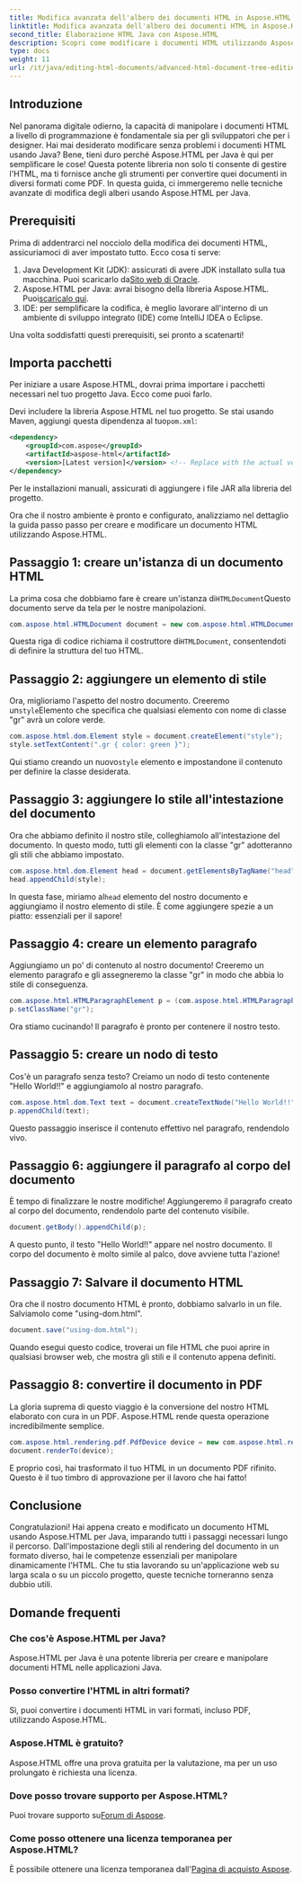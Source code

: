 ```yaml
---
title: Modifica avanzata dell'albero dei documenti HTML in Aspose.HTML per Java
linktitle: Modifica avanzata dell'albero dei documenti HTML in Aspose.HTML per Java
second_title: Elaborazione HTML Java con Aspose.HTML
description: Scopri come modificare i documenti HTML utilizzando Aspose.HTML per Java con questa guida dettagliata, che include la creazione di stili, paragrafi e la conversione in PDF.
type: docs
weight: 11
url: /it/java/editing-html-documents/advanced-html-document-tree-editing/
---
```

## Introduzione

Nel panorama digitale odierno, la capacità di manipolare i documenti HTML a livello di programmazione è fondamentale sia per gli sviluppatori che per i designer. Hai mai desiderato modificare senza problemi i documenti HTML usando Java? Bene, tieni duro perché Aspose.HTML per Java è qui per semplificare le cose! Questa potente libreria non solo ti consente di gestire l'HTML, ma ti fornisce anche gli strumenti per convertire quei documenti in diversi formati come PDF. In questa guida, ci immergeremo nelle tecniche avanzate di modifica degli alberi usando Aspose.HTML per Java.

## Prerequisiti

Prima di addentrarci nel nocciolo della modifica dei documenti HTML, assicuriamoci di aver impostato tutto. Ecco cosa ti serve:
1.  Java Development Kit (JDK): assicurati di avere JDK installato sulla tua macchina. Puoi scaricarlo da[Sito web di Oracle](https://www.oracle.com/java/technologies/javase-jdk11-downloads.html).
2.  Aspose.HTML per Java: avrai bisogno della libreria Aspose.HTML. Puoi[scaricalo qui](https://releases.aspose.com/html/java/).
3. IDE: per semplificare la codifica, è meglio lavorare all'interno di un ambiente di sviluppo integrato (IDE) come IntelliJ IDEA o Eclipse.

Una volta soddisfatti questi prerequisiti, sei pronto a scatenarti!

## Importa pacchetti
Per iniziare a usare Aspose.HTML, dovrai prima importare i pacchetti necessari nel tuo progetto Java. Ecco come puoi farlo.

 Devi includere la libreria Aspose.HTML nel tuo progetto. Se stai usando Maven, aggiungi questa dipendenza al tuo`pom.xml`:

```xml
<dependency>
    <groupId>com.aspose</groupId>
    <artifactId>aspose-html</artifactId>
    <version>[Latest version]</version> <!-- Replace with the actual version -->
</dependency>
```

Per le installazioni manuali, assicurati di aggiungere i file JAR alla libreria del progetto.

Ora che il nostro ambiente è pronto e configurato, analizziamo nel dettaglio la guida passo passo per creare e modificare un documento HTML utilizzando Aspose.HTML.

## Passaggio 1: creare un'istanza di un documento HTML

 La prima cosa che dobbiamo fare è creare un'istanza di`HTMLDocument`Questo documento serve da tela per le nostre manipolazioni.

```java
com.aspose.html.HTMLDocument document = new com.aspose.html.HTMLDocument();
```

 Questa riga di codice richiama il costruttore di`HTMLDocument`, consentendoti di definire la struttura del tuo HTML.

## Passaggio 2: aggiungere un elemento di stile

 Ora, miglioriamo l'aspetto del nostro documento. Creeremo un`style`Elemento che specifica che qualsiasi elemento con nome di classe "gr" avrà un colore verde.

```java
com.aspose.html.dom.Element style = document.createElement("style");
style.setTextContent(".gr { color: green }");
```

 Qui stiamo creando un nuovo`style` elemento e impostandone il contenuto per definire la classe desiderata.

## Passaggio 3: aggiungere lo stile all'intestazione del documento

Ora che abbiamo definito il nostro stile, colleghiamolo all'intestazione del documento. In questo modo, tutti gli elementi con la classe "gr" adotteranno gli stili che abbiamo impostato.

```java
com.aspose.html.dom.Element head = document.getElementsByTagName("head").get_Item(0);
head.appendChild(style);
```

 In questa fase, miriamo al`head` elemento del nostro documento e aggiungiamo il nostro elemento di stile. È come aggiungere spezie a un piatto: essenziali per il sapore!

## Passaggio 4: creare un elemento paragrafo

Aggiungiamo un po' di contenuto al nostro documento! Creeremo un elemento paragrafo e gli assegneremo la classe "gr" in modo che abbia lo stile di conseguenza.

```java
com.aspose.html.HTMLParagraphElement p = (com.aspose.html.HTMLParagraphElement) document.createElement("p");
p.setClassName("gr");
```

Ora stiamo cucinando! Il paragrafo è pronto per contenere il nostro testo.

## Passaggio 5: creare un nodo di testo

Cos'è un paragrafo senza testo? Creiamo un nodo di testo contenente "Hello World!!" e aggiungiamolo al nostro paragrafo.

```java
com.aspose.html.dom.Text text = document.createTextNode("Hello World!!");
p.appendChild(text);
```

Questo passaggio inserisce il contenuto effettivo nel paragrafo, rendendolo vivo.

## Passaggio 6: aggiungere il paragrafo al corpo del documento

È tempo di finalizzare le nostre modifiche! Aggiungeremo il paragrafo creato al corpo del documento, rendendolo parte del contenuto visibile.

```java
document.getBody().appendChild(p);
```

A questo punto, il testo "Hello World!!" appare nel nostro documento. Il corpo del documento è molto simile al palco, dove avviene tutta l'azione!

## Passaggio 7: Salvare il documento HTML

Ora che il nostro documento HTML è pronto, dobbiamo salvarlo in un file. Salviamolo come "using-dom.html".

```java
document.save("using-dom.html");
```

Quando esegui questo codice, troverai un file HTML che puoi aprire in qualsiasi browser web, che mostra gli stili e il contenuto appena definiti.

## Passaggio 8: convertire il documento in PDF

La gloria suprema di questo viaggio è la conversione del nostro HTML elaborato con cura in un PDF. Aspose.HTML rende questa operazione incredibilmente semplice.

```java
com.aspose.html.rendering.pdf.PdfDevice device = new com.aspose.html.rendering.pdf.PdfDevice("using-dom.pdf");
document.renderTo(device);
```

E proprio così, hai trasformato il tuo HTML in un documento PDF rifinito. Questo è il tuo timbro di approvazione per il lavoro che hai fatto!

## Conclusione
Congratulazioni! Hai appena creato e modificato un documento HTML usando Aspose.HTML per Java, imparando tutti i passaggi necessari lungo il percorso. Dall'impostazione degli stili al rendering del documento in un formato diverso, hai le competenze essenziali per manipolare dinamicamente l'HTML. Che tu stia lavorando su un'applicazione web su larga scala o su un piccolo progetto, queste tecniche torneranno senza dubbio utili.


## Domande frequenti

### Che cos'è Aspose.HTML per Java?
Aspose.HTML per Java è una potente libreria per creare e manipolare documenti HTML nelle applicazioni Java.
### Posso convertire l'HTML in altri formati?
Sì, puoi convertire i documenti HTML in vari formati, incluso PDF, utilizzando Aspose.HTML.
### Aspose.HTML è gratuito?
Aspose.HTML offre una prova gratuita per la valutazione, ma per un uso prolungato è richiesta una licenza.
### Dove posso trovare supporto per Aspose.HTML?
 Puoi trovare supporto su[Forum di Aspose](https://forum.aspose.com/c/html/29).
### Come posso ottenere una licenza temporanea per Aspose.HTML?
 È possibile ottenere una licenza temporanea dall'[Pagina di acquisto Aspose](https://purchase.aspose.com/temporary-license/).